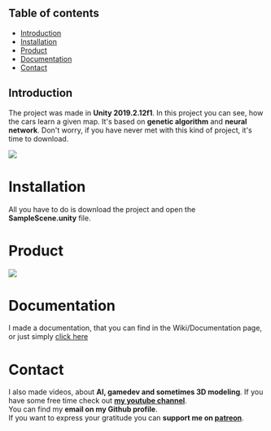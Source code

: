 Table of contents
-----------------
* [Introduction](#introduction)
* [Installation](#installation)
* [Product](#product)
* [Documentation](https://github.com/martenq1337/COPS_AI/wiki/Documentation)
* [Contact](#contact)

Introduction
------------

The project was made in **Unity 2019.2.12f1**. In this project you can see, how the cars learn a given map. It's based on **genetic algorithm** and **neural network**. Don't worry, if you have never met with this kind of project, it's time to download. 

![](https://img.shields.io/github/stars/martenq1337/COPS_AI.svg)


# Installation
All you have to do is download the project and open the **SampleScene.unity** file.
# Product
![](https://github.com/martenq1337/COPS_AI/blob/master/github_img/main_img.jpg)
# Documentation
I made a documentation, that you can find in the Wiki/Documentation page, or just simply [click here](https://github.com/martenq1337/COPS_AI/wiki/Documentation)
# Contact
I also made videos, about **AI, gamedev and sometimes 3D modeling**. If you have some free time check out **[my youtube channel](https://www.youtube.com/channel/UCKJxd4PwFOvJVUi49KaoYLw)**.<br>
You can find my **email on my Github profile**.<br>
If you want to express your gratitude you can **support me on [patreon](https://www.patreon.com/backit)**.
